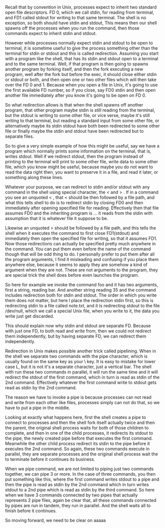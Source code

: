 Recall that by convention in Unix, processes expect to inherit two standard
open
file descriptors. FD 0, which we call stdin, for reading from terminal, and
FD1 called stdout for writing to that same terminal. The shell is no exception, so
both should have stdin and stdout, This means then our shell spawns off the processes
when you run the command, then those commands expect to inherit stdin and stdout.

However while processes normally expect stdin and stdout to be open to terminal, it is
sometime useful to give the process something other than the terminal for
stdin or stdout and this is called redirection. Assuming you start with a
program like the shell, that has its stdin and stdout open to a terminal
and to the same terminal. Well, if that program is then going to spawns another program by
forking itself, and then the fork executing a new program, well after the fork
but before the exec, it should close either stdin or stdout or both, and
then open one or two other files which will then take over the FD 0 and 1. Because when
you open a file in Unix, it's going to use the first available FD number, so
if you close, say FD0 stdin and then open another file immediately after you
know it's going to be open on FD 0. 

So what redirection allows is that when
the shell spawns off another program, that other program maybe stdin is still
reading from the terminal, but the stdout is writing to some other file, or
vice verse, maybe it's still writing to that terminal, but reading a standard
input from some other file, or alternatively maybe its stdin stdout have both
been redirected to some other file or finally maybe the stdin and stdout have
been redirected but to separate files. 

So to give a very simple example of how
this might be useful, say we have a program which normally prints some
information on the terminal, that is, writes stdout. Well if we redirect 
stdout, then the program instead of printing to the terminal will print to
some other file, write data to some other file, which you know might be
useful, because maybe you do not want to read the data right then, you want to
preserve it in a file, and read it later, or something along these lines.

Whatever your purpose, we can redirect to stdin and/or stdout with any
command in the shell using special character, the < and > . If in a command
you see an unquoted < , that < should be then followed by a file path, and what
this tells shell to do is to redirect stdin by closing FD0 and then
immediately after opening specified file for reading. Effectively then that file
assumes FD0 and the inheriting program is ... it reads from the stdin with
assumption that it is whatever file it suppose to be.

Likewise an unquoted > should be followed by a file path, and this tells the
shell when it executes the command to first close FD1(stdout) and immediately
then open the specified file for writing, so that it assumes FD1. Now those
redirections can actually be specified pretty much anywhere in the command.
You can put them even before the name of the command though that will be odd
thing to do. I personally prefer to put them after all the program arguments, I find
it misleading and confusing if you place them anywhere else, because it seems
to apply they are somehow a kind of argument when they are not. These are not
arguments to the program, they are special trick the shell does before even
launches the program. 

So here for example we invoke the command foo and it has two arguments, first
a string, reading bar. And another string reading 35 and the command includes
redirection both for stdin and stdout. The order in which you write them does not
matter, but here I place the redirection stdin first, so this is redirecting
stdin to a file called note.txt, and it is redirecting stdout to the file
/dev/null, which we call a special Unix file, when you write to it, the data you
write just get discarded.

This should explain now why stdin and stdout are separate FD. Because with
just one FD, to both read and write from, then we could not redirect them
independently, but by having separate FD, we can redirect them independently.

Redirection in Unix makes possible another trick called pipelining. When in the
shell we separate two commands with the pipe character, which is usually found
on the same key as your \ key. It is easy to mistake for lower case L, but it
is not it's a separate character, just a vertical bar. The shell with run
these two commands in parallel, it will run the same time and it will redirect
the stdout of the first command, which in turn is read as stdin of the 2nd
command. Effectively whatever the first command write to stdout gets read as
stdin by the 2nd command.

The reason we have to invoke a pipe is because processes can not read and write from each other 
like files, processes simply can not do that, so we have to put a pipe in the middle.

Looking at exactly what happens here, first the shell creates a pipe to
connect to processes and then the shell fork itself actually twice and then
the parent, the original shell process waits for both of those children to
complete, and then in one of the child processes, it redirects its stdout to the
pipe, the newly created pipe before that executes the first command. Meanwhile
the other child process redirect its stdin to the pipe before it executes the
2nd command. So again, these two commands execute in parallel, they are
separate processes and the original shell process wait the to terminate before
it continues its business.

When we  pipe command, we are not limited to piping just two commands
together, we can pipe 3 or more. In the case of three commands, you then put
something like this, where the first command writes stdout to a pipe and then
the pipe is read as stdin by the 2nd command which in turn writes stdout to a
2nd pipe which is read as stdin by the third command. So here when we have 3 commands connected by two pipes that actually
represents 2 pipe files, again be clear that, all these commands connected by
pipes are run in tandem,  they run in parallel. And the shell waits all to
finish before it continues. 

So moving forward, we need to be clear on aaaaa
